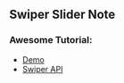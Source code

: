 ## Swiper Slider Note

### Awesome Tutorial:
* [Demo](https://swiperjs.com/demos)
* [Swiper API](https://swiperjs.com/swiper-api)
